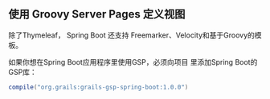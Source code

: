 ## 使用 Groovy Server Pages 定义视图

除了Thymeleaf，
Spring Boot 还支持 Freemarker、Velocity和基于Groovy的模板。

如果你想在Spring Boot应用程序里使用GSP，必须向项目
里添加Spring Boot的GSP库：

```groovy
compile("org.grails:grails-gsp-spring-boot:1.0.0")
```

